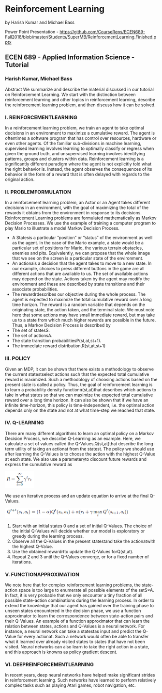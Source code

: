 # Reinforcement Learning
by Harish Kumar and Michael Bass

Power Point Presentation - https://github.com/CourseReps/ECEN689-Fall2018/blob/master/Students/SuperMB/ReinforcementLearning.Finished.pptx
 






## ECEN 689 - Applied Information Science - Tutorial

### Harish Kumar, Michael Bass

Abstract
We summarize and describe the material discussed in our tutorial on Reinforcement Learning. We start with the distinction
between reinforcement learning and other topics in reinforcement learning, describe the reinforcement learning problem, and then
discuss how it can be solved.

### I. REINFORCEMENTLEARNING

In a reinforcement learning problem, we train an agent to take optimal decisions in an environment to maximize a cumulative
reward. The agent is oftentimes a software program that has control over resources, hardware or even other agents.
Of the familiar sub-divisions in machine learning, supervised learning involves learning to optimally classify or regress when
given the ground truth, and unsupervised learning involves identifying patterns, groups and clusters within data.
Reinforcement learning is a significantly different paradigm where the agent is not explicitly told what the right behavior
is. Instead, the agent observes the consequences of its behavior in the form of a reward that is often delayed with regards to
the original action.

### II. PROBLEMFORMULATION

In a reinforcement learning problem, an Actor or an Agent takes different decisions in an environment, with the goal of
maximizing the total of the rewards it obtains from the environment in response to its decisions.
Reinforcement Learning problems are formulated mathematically as Markov Decision Processes. We use the example of
training a computer program to play Mario to illustrate a model Markov Decision Process.

- A Statesis a particular ”position” or ”status” of the environment as well as the agent. In the case of the Mario example,
    a state would be a particular set of positions for Mario, the various terrain obstacles, enemies and pits. Equivalently, we
    can propose that the whole image that we see on the screen is a particular state of the environment.
- An actionais a decision that the agent takes to move to a new state. In our example, choices to press different buttons
    in the game are all different actions that are available to us. The set of available actions may depend on the state.
    Actions taken by the agent may modify the environment and these are described by state transitions and their associate
    probabilities.
- The rewardrdescribes our objective during the whole process. The agent is expected to maximize the total cumulative
    reward over a long time horizon. The reward is a random variable that depends on the originating state, the action taken,
    and the terminal state.
We must note here that some actions may have small immediate reward, but may take us to a state from which much higher
rewards are possible in the future.
Thus, a Markov Decision Process is described by
- The set of statesS.
- The set of actionsA.
- The state transition probabilitiesP(st,at,st+1).
- The immediate reward distribution,R(st,at,st+1)

### III. POLICY

Given an MDP, it can be shown that there exists a methodology to observe the current statestselect actions such that the
expected total cumulative reward is maximized. Such a methodology of choosing actions based on the present state is called
a policy.
Thus, the goal of reinforcement learning is to learn a probability density functionπ(st,at)that describes which actions to
take in what states so that we can maximize the expected total cumulative reward over a long time horizon. It can also be
shown that if we have an infinite time-horizon, this policy is time-independent, i.e. the optimal action depends only on the
state and not at what time-step we reached that state.

### IV. Q-LEARNING

There are many different algorithms to learn an optimal policy on a Markov Decision Process, we describe Q-Learning as
an example.
Here, we calculate a set of values called the Q-Values,Q(st,at)that describe the long-term utility of taking an actionat
from the statest. The policy we should use after learning the Q-Values is to choose the action with the highest Q-Value at
each state. We also use a parameterγto discount future rewards and express the cumulative reward as

<img src="https://github.com/CourseReps/ECEN689-Fall2018/raw/master/Students/SuperMB/Images/Equation1.png/">
 
We use an iterative process and an update equation to arrive at the final Q-Values.

<img src="https://github.com/CourseReps/ECEN689-Fall2018/raw/master/Students/SuperMB/Images/Equation2.png/">

1) Start with an initial states 0 and a set of initial Q-Values. The choice of the initial Q-Values will decide whether our
model is exploratory or greedy during the learning process.
2) Observe all the Q-Values in the present statestand take the actionatwith the highest Q-Value.
3) Use the obtained rewardrtto update the Q-Values forQ(st,at).
4) Repeat 2 and 3 until the Q-Values converge, or for a fixed number of iterations.

### V. FUNCTIONAPPROXIMATION

We note here that for complex reinforcement learning problems, the state-action space is too large to enumerate all possible
elements of the setS×A. In fact, it is very probable that we only encounter a tiny fraction of all possible state-action
combinations during the learning process. In order to extend the knowledge that our agent has gained over the training phase
to unseen states encountered in the decision phase, we use a function approximator to learn the correspondence between
state-action pairs and their Q-Values.
An example of a function approximator that can learn the relation between states, actions and Q-Values is a neural network.
For instance, a neural network can take a statestas input and predict the Q-Value for every actionat. Such a network would
often be able to transfer what it learned over already visited states to states that have not been visited.
Neural networks can also learn to take the right action in a state, and this approach is knowns as policy gradient descent.

### VI. DEEPREINFORCEMENTLEARNING

In recent years, deep neural networks have helped make significant strides in reinforcement learning. Such networks have
learned to perform relatively complex tasks such as playing Atari games, robot navigation, etc.


